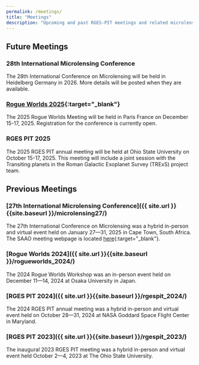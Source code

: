 ```yaml
---
permalink: /meetings/
title: "Meetings"
description: "Upcoming and past RGES-PIT meetings and related microlensing conferences."
---
```


## Future Meetings

### 28th International Microlensing Conference
The 28th International Conference on Microlensing will be held in Heidelberg Germany in 2026. More details will be posted when they are available.

### [Rogue Worlds 2025](https://indico.iap.fr/event/47/overview){:target="_blank"}
The 2025 Rogue Worlds Meeting will be held in Paris France on December 15-17, 2025. Registration for the conference is currently open.

### RGES PIT 2025
The 2025 RGES PIT annual meeting will be held at Ohio State University on October 15-17, 2025. This meeting will include a joint session with the Transiting planets in the Roman Galactic Exoplanet Survey 
(TRExS) project team.

## Previous Meetings

### [27th International Microlensing Conference]({{ site.url }}{{site.baseurl }}/microlensing27/)
The 27th International Conference on Microlensing was a hybrid in-person and virtual event 
held on January 27&mdash;31, 2025 in Cape Town, South Africa. The SAAO meeting webpage is located [here](https://microlensing2025.saao.ac.za/){:target="_blank"}.

### [Rogue Worlds 2024]({{ site.url }}{{site.baseurl }}/rogueworlds_2024/)
The 2024 Rogue Worlds Workshop was an in-person event held on December 11&mdash;14, 2024 at Osaka University in Japan.

### [RGES PIT 2024]({{ site.url }}{{site.baseurl }}/rgespit_2024/)
The 2024 RGES PIT annual meeting was a hybrid in-person and virtual event held on October 28&mdash;31, 2024 at NASA Goddard Space Flight Center in Maryland.

### [RGES PIT 2023]({{ site.url }}{{site.baseurl }}/rgespit_2023/)
The inaugural 2023 RGES PIT meeting was a hybrid in-person and virtual event held October 2&mdash;4, 2023 at The Ohio State University.


<!--
Presentations and other content from the meeting are located at the shared [Google Drive](https://drive.google.com/drive/folders/19jXQoS-MlrB9ngSH88xYNPZsWGuRdr1R?usp=sharing){:target="_blank"}.

Presentations and other content from the meeting are located at the shared [Google Drive](https://drive.google.com/drive/folders/1Tvqta1kzw8RnbPNhmaGhxU883Rkz_Irh?usp=sharing){:target="_blank"}.



-->
